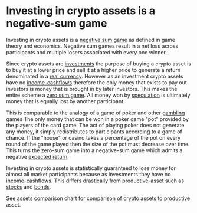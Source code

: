 # Investing in crypto assets is a negative-sum game
Investing in crypto assets is a [negative sum game](../concepts/zero-sum-game.md) as defined in game theory and economics. Negative sum games result in a net loss across participants and multiple losers associated with every one winner.

Since crypto assets are [investments](../concepts/security.md) the purpose of buying a crypto asset is to buy it at a lower price and sell it at a higher price to generate a return denominated in a [real currency](../concepts/currency.md). However as an investment crypto assets have no [income-cashflows](../concepts/income-cashflows.md) therefore the only money that exists to pay out investors is money that is brought in by later investors. This makes the entire scheme a [zero sum game](../concepts/zero-sum-game.md). All money won by [speculation](../concepts/speculation.md) is ultimately money that is equally lost by another participant. 

This is comparable to the analogy of a game of poker and other [gambling](../concepts/gambling.md) games The only money that can be won in a poker game "pot" provided by the players of the card game. The act of playing poker does not generate any money, it simply redistributes to participants according to a game of chance. If the "house" or casino takes a percentage of the pot on every round of the game played then the size of the pot must decrease over time. This turns the zero-sum game into a negative-sum game which admits a negative [expected return](../concepts/expected-return.md). 

Investing in crypto assets is statistically guaranteed to lose money for almost all market participants because as investments they have no [income-cashflows](../concepts/income-cashflows.md). This differs drastically from [productive-asset](../concepts/productive-asset.md) such as [stocks](../concepts/stock.md) and [bonds](../concepts/bond.md).

See [assets](../concepts/assets.md) comparison chart for comparison of crypto assets to productive asset.